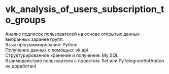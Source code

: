 # vk_analysis_of_users_subscription_to_groups
Анализ подписок пользователей на основе открытых данных выбранных заранее групп.  
Язык программирования: Python   
Получение данных с помощью: vk api     
Структурированное хранение и получение: My SQL  
Взаимодействие пользователя с проектом: flet или PyTelegramBotApi(он не доработан)
